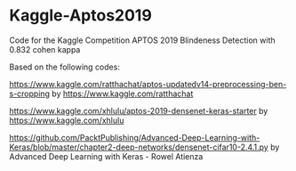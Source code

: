 # Kaggle-Aptos2019
Code for the Kaggle Competition APTOS 2019 Blindeness Detection with 0.832 cohen kappa

Based on the following codes:

https://www.kaggle.com/ratthachat/aptos-updatedv14-preprocessing-ben-s-cropping
by https://www.kaggle.com/ratthachat

https://www.kaggle.com/xhlulu/aptos-2019-densenet-keras-starter
by https://www.kaggle.com/xhlulu

https://github.com/PacktPublishing/Advanced-Deep-Learning-with-Keras/blob/master/chapter2-deep-networks/densenet-cifar10-2.4.1.py
by Advanced Deep Learning with Keras - Rowel Atienza

